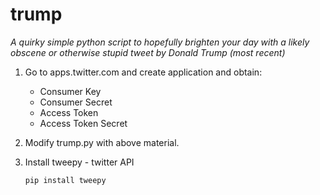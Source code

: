 # trump
*A quirky simple python script to hopefully brighten your day with a likely obscene or otherwise stupid tweet
  by Donald Trump (most recent)*

1. Go to apps.twitter.com and create application and obtain:
      - Consumer Key
      - Consumer Secret
      - Access Token
      - Access Token Secret

2. Modify trump.py with above material.
  
3. Install tweepy - twitter API

       pip install tweepy
